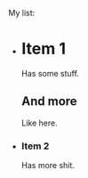 
My list:

-   Item 1
    ======
    
    Has some stuff.
    
    And more
    --------
    
    Like here.
    
-   ### Item 2 ###
    
    Has more shit.
    
    
